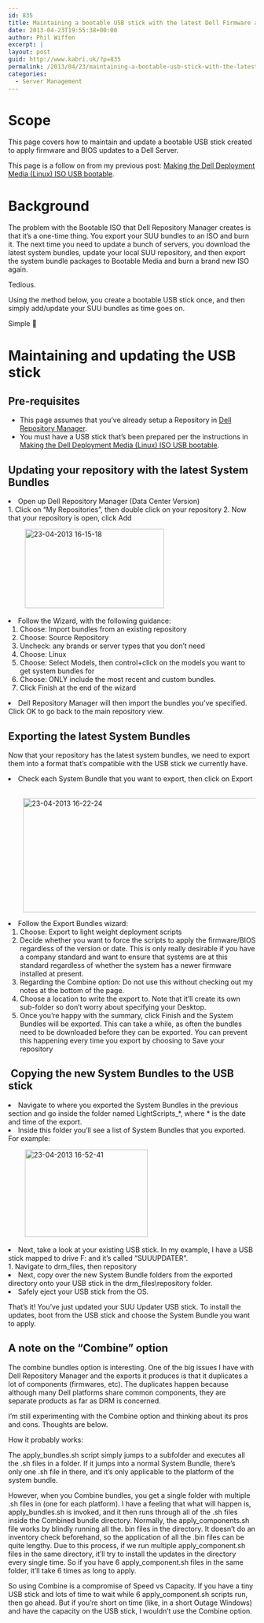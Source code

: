 ```yaml
---
id: 835
title: Maintaining a bootable USB stick with the latest Dell Firmware and BIOS updates
date: 2013-04-23T19:55:38+00:00
author: Phil Wiffen
excerpt: |
layout: post
guid: http://www.kabri.uk/?p=835
permalink: /2013/04/23/maintaining-a-bootable-usb-stick-with-the-latest-dell-firmware-and-bios-updates/
categories:
  - Server Management
---
```

# Scope

This page covers how to maintain and update a bootable USB stick created to apply firmware and BIOS updates to a Dell Server.

This page is a follow on from my previous post: [Making the Dell Deployment Media (Linux) ISO USB bootable](http://www.kabri.uk/2013/04/19/making-the-dell-deployment-media-linux-iso-usb-bootable/ "Making the Dell Deployment Media (Linux) ISO USB bootable").

# Background

The problem with the Bootable ISO that Dell Repository Manager creates is that it&#8217;s a one-time thing. You export your SUU bundles to an ISO and burn it. The next time you need to update a bunch of servers, you download the latest system bundles, update your local SUU repository, and then export the system bundle packages to Bootable Media and burn a brand new ISO again.

Tedious.

Using the method below, you create a bootable USB stick once, and then simply add/update your SUU bundles as time goes on.

Simple 🙂

# Maintaining and updating the USB stick

## Pre-requisites

  * This page assumes that you&#8217;ve already setup a Repository in [Dell Repository Manager](http://en.community.dell.com/techcenter/systems-management/w/wiki/1767.dell-repository-manager.aspx).
  * You must have a USB stick that&#8217;s been prepared per the instructions in [Making the Dell Deployment Media (Linux) ISO USB bootable](http://www.kabri.uk/2013/04/19/making-the-dell-deployment-media-linux-iso-usb-bootable/ "Making the Dell Deployment Media (Linux) ISO USB bootable").

## Updating your repository with the latest System Bundles

<li value="1">
  Open up Dell Repository Manager (Data Center Version)
</li>
  1. Click on &#8220;My Repositories&#8221;, then double click on your repository
  2. Now that your repository is open, click Add

<p style="padding-left: 30px;">
   <img loading="lazy" class="alignnone size-full wp-image-836" alt="23-04-2013 16-15-18" src="http://www.kabri.uk/wp-content/uploads/2013/04/23-04-2013-16-15-18.png" width="283" height="161" />
</p>

<li value="4">
  Follow the Wizard, with the following guidance: <ol>
    <li>
      Choose: Import bundles from an existing repository
    </li>
    <li>
      Choose: Source Repository
    </li>
    <li>
      Uncheck: any brands or server types that you don&#8217;t need
    </li>
    <li>
      Choose: Linux
    </li>
    <li>
      Choose: Select Models, then control+click on the models you want to get system bundles for
    </li>
    <li>
      Choose: ONLY include the most recent and custom bundles.
    </li>
    <li>
      Click Finish at the end of the wizard
    </li>
  </ol>
</li>

<li value="5">
  Dell Repository Manager will then import the bundles you&#8217;ve specified. Click OK to go back to the main repository view.
</li>

## Exporting the latest System Bundles

Now that your repository has the latest system bundles, we need to export them into a format that&#8217;s compatible with the USB stick we currently have.

<li value="1">
  Check each System Bundle that you want to export, then click on Export
</li>

<p style="padding-left: 30px;">
   <img loading="lazy" class="alignnone size-full wp-image-839" alt="23-04-2013 16-22-24" src="http://www.kabri.uk/wp-content/uploads/2013/04/23-04-2013-16-22-24.png" width="657" height="232" />
</p>

<li value="2">
  Follow the Export Bundles wizard: <ol>
    <li value="1">
      Choose: Export to light weight deployment scripts
    </li>
    <li>
      Decide whether you want to force the scripts to apply the firmware/BIOS regardless of the version or date. This is only really desirable if you have a company standard and want to ensure that systems are at this standard regardless of whether the system has a newer firmware installed at present.
    </li>
    <li>
      Regarding the Combine option: Do not use this without checking out my notes at the bottom of the page.
    </li>
    <li>
      Choose a location to write the export to. Note that it&#8217;ll create its own sub-folder so don&#8217;t worry about specifying your Desktop.
    </li>
    <li>
      Once you&#8217;re happy with the summary, click Finish and the System Bundles will be exported. This can take a while, as often the bundles need to be downloaded before they can be exported. You can prevent this happening every time you export by choosing to Save your repository
    </li>
  </ol>
</li>

##  Copying the new System Bundles to the USB stick

<li value="1">
  Navigate to where you exported the System Bundles in the previous section and go inside the folder named LightScripts_*, where * is the date and time of the export.
</li>
<li value="2">
  Inside this folder you&#8217;ll see a list of System Bundles that you exported. For example:
</li>

<p style="padding-left: 30px;">
   <img loading="lazy" alt="23-04-2013 16-52-41" src="http://www.kabri.uk/wp-content/uploads/2013/04/23-04-2013-16-52-41.png" width="250" height="178" />
</p>

<li value="3">
  Next, take a look at your existing USB stick. In my example, I have a USB stick mapped to drive F: and it&#8217;s called &#8220;SUUUPDATER&#8221;.
</li>
  1. Navigate to drm_files, then repository

<li value="5">
  Next, copy over the new System Bundle folders from the exported directory onto your USB stick in the drm_files\repository folder.
</li>

<li value="6">
  Safely eject your USB stick from the OS.
</li>

That&#8217;s it! You&#8217;ve just updated your SUU Updater USB stick. To install the updates, boot from the USB stick and choose the System Bundle you want to apply.

## A note on the &#8220;Combine&#8221; option

The combine bundles option is interesting. One of the big issues I have with Dell Repository Manager and the exports it produces is that it duplicates a lot of components (firmwares, etc). The duplicates happen because although many Dell platforms share common components, they are separate products as far as DRM is concerned.

I&#8217;m still experimenting with the Combine option and thinking about its pros and cons. Thoughts are below.

How it probably works:

The apply_bundles.sh script simply jumps to a subfolder and executes all the .sh files in a folder. If it jumps into a normal System Bundle, there&#8217;s only one .sh file in there, and it&#8217;s only applicable to the platform of the system bundle.

However, when you Combine bundles, you get a single folder with multiple .sh files in (one for each platform). I have a feeling that what will happen is, apply\_bundles.sh is invoked, and it then runs through all of the .sh files inside the Combined bundle directory. Normally, the apply\_components.sh file works by blindly running all the. bin files in the directory. It doesn&#8217;t do an inventory check beforehand, so the application of all the .bin files can be quite lengthy. Due to this process, if we run multiple apply\_component.sh files in the same directory, it&#8217;ll try to install the updates in the directory every single time. So if you have 6 apply\_component.sh files in the same folder, it&#8217;ll take 6 times as long to apply.

So using Combine is a compromise of Speed vs Capacity. If you have a tiny USB stick and lots of time to wait while 6 apply_component.sh scripts run, then go ahead. But if you&#8217;re short on time (like, in a short Outage Windows) and have the capacity on the USB stick, I wouldn&#8217;t use the Combine option.